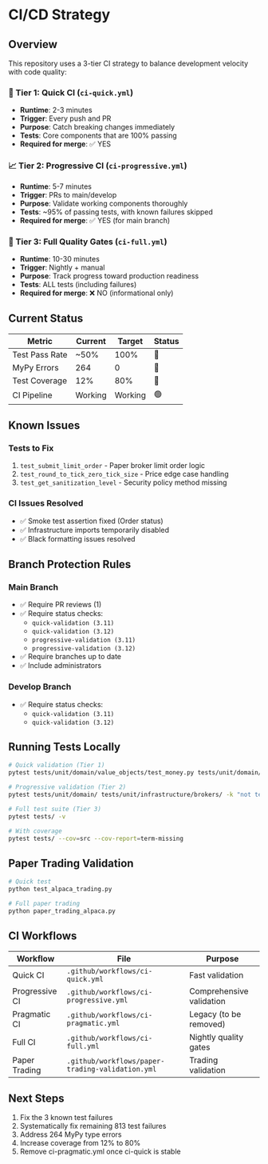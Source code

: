 # CI/CD Strategy

## Overview

This repository uses a 3-tier CI strategy to balance development velocity with code quality:

### 🚀 Tier 1: Quick CI (`ci-quick.yml`)

- **Runtime**: 2-3 minutes
- **Trigger**: Every push and PR
- **Purpose**: Catch breaking changes immediately
- **Tests**: Core components that are 100% passing
- **Required for merge**: ✅ YES

### 📈 Tier 2: Progressive CI (`ci-progressive.yml`)

- **Runtime**: 5-7 minutes
- **Trigger**: PRs to main/develop
- **Purpose**: Validate working components thoroughly
- **Tests**: ~95% of passing tests, with known failures skipped
- **Required for merge**: ✅ YES (for main branch)

### 🎯 Tier 3: Full Quality Gates (`ci-full.yml`)

- **Runtime**: 10-30 minutes
- **Trigger**: Nightly + manual
- **Purpose**: Track progress toward production readiness
- **Tests**: ALL tests (including failures)
- **Required for merge**: ❌ NO (informational only)

## Current Status

| Metric | Current | Target | Status |
|--------|---------|--------|--------|
| Test Pass Rate | ~50% | 100% | 🔴 |
| MyPy Errors | 264 | 0 | 🔴 |
| Test Coverage | 12% | 80% | 🔴 |
| CI Pipeline | Working | Working | 🟢 |

## Known Issues

### Tests to Fix

1. `test_submit_limit_order` - Paper broker limit order logic
2. `test_round_to_tick_zero_tick_size` - Price edge case handling
3. `test_get_sanitization_level` - Security policy method missing

### CI Issues Resolved

- ✅ Smoke test assertion fixed (Order status)
- ✅ Infrastructure imports temporarily disabled
- ✅ Black formatting issues resolved

## Branch Protection Rules

### Main Branch

- ✅ Require PR reviews (1)
- ✅ Require status checks:
  - `quick-validation (3.11)`
  - `quick-validation (3.12)`
  - `progressive-validation (3.11)`
  - `progressive-validation (3.12)`
- ✅ Require branches up to date
- ✅ Include administrators

### Develop Branch

- ✅ Require status checks:
  - `quick-validation (3.11)`
  - `quick-validation (3.12)`

## Running Tests Locally

```bash
# Quick validation (Tier 1)
pytest tests/unit/domain/value_objects/test_money.py tests/unit/domain/value_objects/test_quantity.py -v

# Progressive validation (Tier 2)
pytest tests/unit/domain/ tests/unit/infrastructure/brokers/ -k "not test_submit_limit_order and not test_round_to_tick_zero_tick_size and not test_get_sanitization_level" -v

# Full test suite (Tier 3)
pytest tests/ -v

# With coverage
pytest tests/ --cov=src --cov-report=term-missing
```

## Paper Trading Validation

```bash
# Quick test
python test_alpaca_trading.py

# Full paper trading
python paper_trading_alpaca.py
```

## CI Workflows

| Workflow | File | Purpose |
|----------|------|---------|
| Quick CI | `.github/workflows/ci-quick.yml` | Fast validation |
| Progressive CI | `.github/workflows/ci-progressive.yml` | Comprehensive validation |
| Pragmatic CI | `.github/workflows/ci-pragmatic.yml` | Legacy (to be removed) |
| Full CI | `.github/workflows/ci-full.yml` | Nightly quality gates |
| Paper Trading | `.github/workflows/paper-trading-validation.yml` | Trading validation |

## Next Steps

1. Fix the 3 known test failures
2. Systematically fix remaining 813 test failures
3. Address 264 MyPy type errors
4. Increase coverage from 12% to 80%
5. Remove ci-pragmatic.yml once ci-quick is stable
